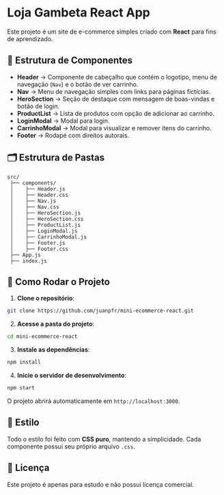 # Loja Gambeta React App

Este projeto é um site de e-commerce simples criado com **React** para fins de aprendizado.

## 📌 Estrutura de Componentes

- **Header** → Componente de cabeçalho que contém o logotipo, menu de navegação (`Nav`) e o botão de ver carrinho.
- **Nav** → Menu de navegação simples com links para páginas fictícias.
- **HeroSection** → Seção de destaque com mensagem de boas-vindas e botão de login.
- **ProductList** → Lista de produtos com opção de adicionar ao carrinho.
- **LoginModal** → Modal para login.
- **CarrinhoModal** → Modal para visualizar e remover itens do carrinho.
- **Footer** → Rodapé com direitos autorais.

## 🗂 Estrutura de Pastas
```
src/
 ├── components/
 │    ├── Header.js
 │    ├── Header.css
 │    ├── Nav.js
 │    ├── Nav.css
 │    ├── HeroSection.js
 │    ├── HeroSection.css
 │    ├── ProductList.js
 │    ├── LoginModal.js
 │    ├── CarrinhoModal.js
 │    ├── Footer.js
 │    ├── Footer.css
 ├── App.js
 ├── index.js
```

## 🚀 Como Rodar o Projeto

1. **Clone o repositório**:
```bash
git clone https://github.com/juanpfr/mini-ecommerce-react.git
```
2. **Acesse a pasta do projeto**:
```bash
cd mini-ecommerce-react
```
3. **Instale as dependências**:
```bash
npm install
```
4. **Inicie o servidor de desenvolvimento**:
```bash
npm start
```
O projeto abrirá automaticamente em `http://localhost:3000`.

## 🎨 Estilo
Todo o estilo foi feito com **CSS puro**, mantendo a simplicidade. Cada componente possui seu próprio arquivo `.css`.

## 📄 Licença
Este projeto é apenas para estudo e não possui licença comercial.
